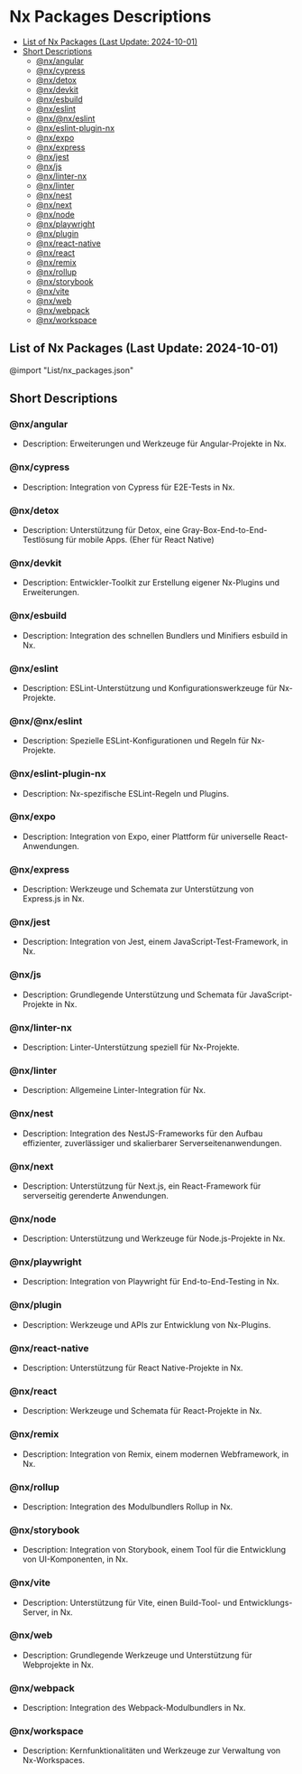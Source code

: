 # Nx Packages Descriptions

<!-- @import "[TOC]" {cmd="toc" depthFrom=2 depthTo=6 orderedList=false} -->

<!-- code_chunk_output -->

- [List of Nx Packages (Last Update: 2024-10-01)](#list-of-nx-packages-last-update-2024-10-01)
- [Short Descriptions](#short-descriptions)
  - [@nx/angular](#nxangular)
  - [@nx/cypress](#nxcypress)
  - [@nx/detox](#nxdetox)
  - [@nx/devkit](#nxdevkit)
  - [@nx/esbuild](#nxesbuild)
  - [@nx/eslint](#nxeslint)
  - [@nx/@nx/eslint](#nxnxeslint)
  - [@nx/eslint-plugin-nx](#nxeslint-plugin-nx)
  - [@nx/expo](#nxexpo)
  - [@nx/express](#nxexpress)
  - [@nx/jest](#nxjest)
  - [@nx/js](#nxjs)
  - [@nx/linter-nx](#nxlinter-nx)
  - [@nx/linter](#nxlinter)
  - [@nx/nest](#nxnest)
  - [@nx/next](#nxnext)
  - [@nx/node](#nxnode)
  - [@nx/playwright](#nxplaywright)
  - [@nx/plugin](#nxplugin)
  - [@nx/react-native](#nxreact-native)
  - [@nx/react](#nxreact)
  - [@nx/remix](#nxremix)
  - [@nx/rollup](#nxrollup)
  - [@nx/storybook](#nxstorybook)
  - [@nx/vite](#nxvite)
  - [@nx/web](#nxweb)
  - [@nx/webpack](#nxwebpack)
  - [@nx/workspace](#nxworkspace)

<!-- /code_chunk_output -->

## List of Nx Packages (Last Update: 2024-10-01)

@import "List/nx_packages.json"

## Short Descriptions

### @nx/angular

- Description: Erweiterungen und Werkzeuge für Angular-Projekte in Nx.

### @nx/cypress

- Description: Integration von Cypress für E2E-Tests in Nx.

### @nx/detox

- Description: Unterstützung für Detox, eine Gray-Box-End-to-End-Testlösung für mobile Apps. (Eher für React Native)

### @nx/devkit

- Description: Entwickler-Toolkit zur Erstellung eigener Nx-Plugins und Erweiterungen.

### @nx/esbuild

- Description: Integration des schnellen Bundlers und Minifiers esbuild in Nx.

### @nx/eslint

- Description: ESLint-Unterstützung und Konfigurationswerkzeuge für Nx-Projekte.

### @nx/@nx/eslint

- Description: Spezielle ESLint-Konfigurationen und Regeln für Nx-Projekte.

### @nx/eslint-plugin-nx

- Description: Nx-spezifische ESLint-Regeln und Plugins.

### @nx/expo

- Description: Integration von Expo, einer Plattform für universelle React-Anwendungen.

### @nx/express

- Description: Werkzeuge und Schemata zur Unterstützung von Express.js in Nx.

### @nx/jest

- Description: Integration von Jest, einem JavaScript-Test-Framework, in Nx.

### @nx/js

- Description: Grundlegende Unterstützung und Schemata für JavaScript-Projekte in Nx.

### @nx/linter-nx

- Description: Linter-Unterstützung speziell für Nx-Projekte.

### @nx/linter

- Description: Allgemeine Linter-Integration für Nx.

### @nx/nest

- Description: Integration des NestJS-Frameworks für den Aufbau effizienter, zuverlässiger und skalierbarer Serverseitenanwendungen.

### @nx/next

- Description: Unterstützung für Next.js, ein React-Framework für serverseitig gerenderte Anwendungen.

### @nx/node

- Description: Unterstützung und Werkzeuge für Node.js-Projekte in Nx.

### @nx/playwright

- Description: Integration von Playwright für End-to-End-Testing in Nx.

### @nx/plugin

- Description: Werkzeuge und APIs zur Entwicklung von Nx-Plugins.

### @nx/react-native

- Description: Unterstützung für React Native-Projekte in Nx.

### @nx/react

- Description: Werkzeuge und Schemata für React-Projekte in Nx.

### @nx/remix

- Description: Integration von Remix, einem modernen Webframework, in Nx.

### @nx/rollup

- Description: Integration des Modulbundlers Rollup in Nx.

### @nx/storybook

- Description: Integration von Storybook, einem Tool für die Entwicklung von UI-Komponenten, in Nx.

### @nx/vite

- Description: Unterstützung für Vite, einen Build-Tool- und Entwicklungs-Server, in Nx.

### @nx/web

- Description: Grundlegende Werkzeuge und Unterstützung für Webprojekte in Nx.

### @nx/webpack

- Description: Integration des Webpack-Modulbundlers in Nx.

### @nx/workspace

- Description: Kernfunktionalitäten und Werkzeuge zur Verwaltung von Nx-Workspaces.
